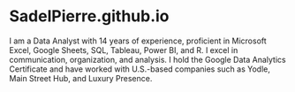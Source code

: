 # SadelPierre.github.io
I am a Data Analyst with 14 years of experience, proficient in Microsoft Excel, Google Sheets, SQL, Tableau, Power BI, and R. I excel in communication, organization, and analysis. I hold the Google Data Analytics Certificate and have worked with U.S.-based companies such as Yodle, Main Street Hub, and Luxury Presence.
